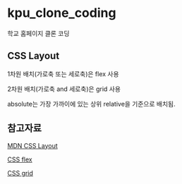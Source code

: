 # kpu_clone_coding

학교 홈페이지 클론 코딩

## CSS Layout
1차원 배치(가로축 또는 세로축)은 flex 사용

2차원 배치(가로축 and 세로축)은 grid 사용

absolute는 가장 가까이에 있는 상위 relative을 기준으로 배치됨.

## 참고자료
[MDN CSS Layout](https://developer.mozilla.org/ko/docs/Learn/CSS/CSS_layout)

[CSS flex](https://studiomeal.com/archives/197)

[CSS grid](https://studiomeal.com/archives/533)

